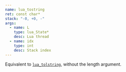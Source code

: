 ```yaml
---
name: lua_tostring
ret: const char*
stack: "-0, +0, -"
args:
  - name: L
    type: lua_State*
    desc: Lua thread
  - name: idx
    type: int
    desc: Stack index
---
```


Equivalent to [`lua_tolstring`](#lua_tolstring), without the length argument.
